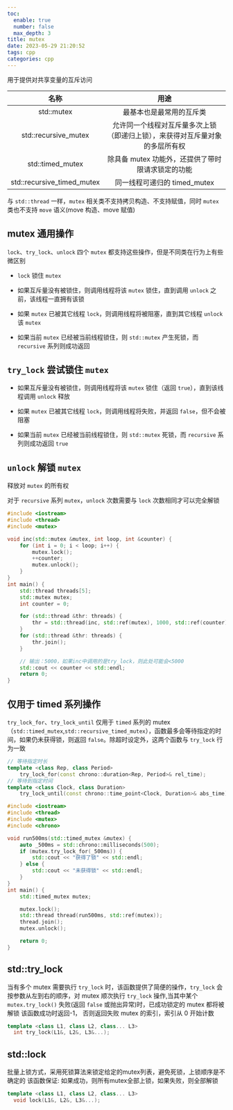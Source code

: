 ```yaml
---
toc:
  enable: true
  number: false
  max_depth: 3
title: mutex
date: 2023-05-29 21:20:52
tags: cpp
categories: cpp
---
```


用于提供对共享变量的互斥访问

名称|用途
:-:|:-:
std::mutex|最基本也是最常用的互斥类
std::recursive_mutex|允许同一个线程对互斥量多次上锁（即递归上锁），来获得对互斥量对象的多层所有权
std::timed_mutex|除具备 mutex 功能外，还提供了带时限请求锁定的功能
std::recursive_timed_mutex|同一线程可递归的 timed_mutex

与 `std::thread` 一样，`mutex` 相关类不支持拷贝构造、不支持赋值，同时 `mutex` 类也不支持 `move` 语义(move 构造、move 赋值)

## mutex 通用操作

`lock`、`try_lock`、`unlock` 四个 `mutex` 都支持这些操作，但是不同类在行为上有些微区别

- `lock` 锁住 `mutex`

- 如果互斥量没有被锁住，则调用线程将该 `mutex` 锁住，直到调用 `unlock` 之前，该线程一直拥有该锁

- 如果 `mutex` 已被其它线程 `lock`，则调用线程将被阻塞，直到其它线程 `unlock` 该 `mutex`

- 如果当前 `mutex` 已经被当前线程锁住，则 `std::mutex` 产生死锁，而 `recursive` 系列则成功返回

## `try_lock` 尝试锁住 `mutex`

- 如果互斥量没有被锁住，则调用线程将该 `mutex` 锁住（返回 `true`），直到该线程调用 `unlock` 释放

- 如果 `mutex` 已被其它线程 `lock`，则调用线程将失败，并返回 `false`，但不会被阻塞

- 如果当前 `mutex` 已经被当前线程锁住，则 `std::mutex` 死锁，而 `recursive` 系列则成功返回 `true`

## `unlock` 解锁 `mutex`

释放对 `mutex` 的所有权

对于 `recursive` 系列 `mutex`，`unlock` 次数需要与 `lock` 次数相同才可以完全解锁

```cpp
#include <iostream>
#include <thread>
#include <mutex>

void inc(std::mutex &mutex, int loop, int &counter) {
    for (int i = 0; i < loop; i++) {
        mutex.lock();
        ++counter;
        mutex.unlock();
    }
}
int main() {
    std::thread threads[5];
    std::mutex mutex;
    int counter = 0;

    for (std::thread &thr: threads) {
        thr = std::thread(inc, std::ref(mutex), 1000, std::ref(counter));
    }
    for (std::thread &thr: threads) {
        thr.join();
    }

    // 输出：5000，如果inc中调用的是try_lock，则此处可能会<5000
    std::cout << counter << std::endl;
    return 0;
}
```

## 仅用于 timed 系列操作

`try_lock_for`、`try_lock_until` 仅用于 `timed` 系列的 mutex（`std::timed_mutex`,`std::recursive_timed_mutex`），函数最多会等待指定的时间，如果仍未获得锁，则返回 `false`。除超时设定外，这两个函数与 `try_lock` 行为一致

```cpp
// 等待指定时长
template <class Rep, class Period>
    try_lock_for(const chrono::duration<Rep, Period>& rel_time);
// 等待到指定时间
template <class Clock, class Duration>
    try_lock_until(const chrono::time_point<Clock, Duration>& abs_time);
```

```cpp
#include <iostream>
#include <thread>
#include <mutex>
#include <chrono>

void run500ms(std::timed_mutex &mutex) {
    auto _500ms = std::chrono::milliseconds(500);
    if (mutex.try_lock_for(_500ms)) {
        std::cout << "获得了锁" << std::endl;
    } else {
        std::cout << "未获得锁" << std::endl;
    }
}
int main() {
    std::timed_mutex mutex;

    mutex.lock();
    std::thread thread(run500ms, std::ref(mutex));
    thread.join();
    mutex.unlock();

    return 0;
}
```

## std::try_lock

当有多个 mutex 需要执行 `try_lock` 时，该函数提供了简便的操作，`try_lock` 会按参数从左到右的顺序，对 mutex 顺次执行 `try_lock` 操作,当其中某个 `mutex.try_lock()` 失败(返回 `false` 或抛出异常)时，已成功锁定的 mutex 都将被解锁
该函数成功时返回-1， 否则返回失败 mutex 的索引，索引从 0 开始计数

```cpp
template <class L1, class L2, class... L3>
  int try_lock(L1&, L2&, L3&...);
```

## std::lock

批量上锁方式，采用死锁算法来锁定给定的mutex列表，避免死锁，上锁顺序是不确定的
该函数保证: 如果成功，则所有mutex全部上锁，如果失败，则全部解锁

```cpp
template <class L1, class L2, class... L3>
  void lock(L1&, L2&, L3&...);
```